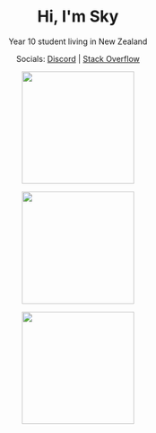<h1 align="center">Hi, I'm Sky</h1>

<p align="center">Year 10 student living in New Zealand</p>
<!-- <p align="center">Check out my project <a href="https://xyris-captcha.vercel.app/">Xyris Captcha</a>!</p> -->
<!-- <p align="center">Check out my project: <a href="https://github.com/c2y5/EXA/">Python Encrypter - EXA</a>!</p> -->
<p align="center">Socials: <a href=https://discord.com/users/1241332789723402250>Discord</a> | <a href=https://stackoverflow.com/users/17830122/sky>Stack Overflow</a></p>

<p align="center">
  <a href="https://github.com/c2y5">
    <img height=200 align="center" src="https://streak-stats.demolab.com?user=c2y5&theme=github-dark-blue&date_format=j%2Fn%5B%2FY%5D" />
  </a>
</p>
<p align="center">
  <a href="https://github.com/c2y5">
    <img height=200 align="center" src="https://vercel-stats-omega.vercel.app/api?username=c2y5&theme=github_dark&show_icons=true&count_private=true" />
  </a>
</p>
<p align="center">
  <a href="https://github.com/c2y5">
    <img height=200 align="center" src="https://vercel-stats-omega.vercel.app/api/top-langs/?username=c2y5&theme=github_dark&show_icons=true&layout=compact" />
  </a>
</p>
